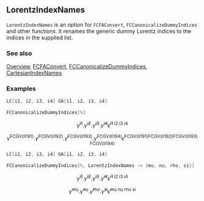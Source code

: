 ## LorentzIndexNames

`LorentzIndexNames` is an option for `FCFAConvert`, `FCCanonicalizeDummyIndices` and other functions. It renames the generic dummy Lorentz indices to the indices in the supplied list.

### See also

[Overview](Extra/FeynCalc.md), [FCFAConvert](FCFAConvert.md), [FCCanonicalizeDummyIndices](FCCanonicalizeDummyIndices.md), [CartesianIndexNames](CartesianIndexNames.md).

### Examples

```mathematica
LC[i1, i2, i3, i4] GA[i1, i2, i3, i4] 
 
FCCanonicalizeDummyIndices[%]
```

$$\bar{\gamma }^{\text{i1}}.\bar{\gamma }^{\text{i2}}.\bar{\gamma }^{\text{i3}}.\bar{\gamma }^{\text{i4}} \bar{\epsilon }^{\text{i1}\;\text{i2}\;\text{i3}\;\text{i4}}$$

$$\bar{\gamma }^{\text{FCGV}(\text{li191})}.\bar{\gamma }^{\text{FCGV}(\text{li192})}.\bar{\gamma }^{\text{FCGV}(\text{li193})}.\bar{\gamma }^{\text{FCGV}(\text{li194})} \bar{\epsilon }^{\text{FCGV}(\text{li191})\text{FCGV}(\text{li192})\text{FCGV}(\text{li193})\text{FCGV}(\text{li194})}$$

```mathematica
LC[i1, i2, i3, i4] GA[i1, i2, i3, i4] 
 
FCCanonicalizeDummyIndices[%, LorentzIndexNames -> {mu, nu, rho, si}]
```

$$\bar{\gamma }^{\text{i1}}.\bar{\gamma }^{\text{i2}}.\bar{\gamma }^{\text{i3}}.\bar{\gamma }^{\text{i4}} \bar{\epsilon }^{\text{i1}\;\text{i2}\;\text{i3}\;\text{i4}}$$

$$\bar{\gamma }^{\text{mu}}.\bar{\gamma }^{\text{nu}}.\bar{\gamma }^{\text{rho}}.\bar{\gamma }^{\text{si}} \bar{\epsilon }^{\text{mu}\;\text{nu}\;\text{rho}\;\text{si}}$$